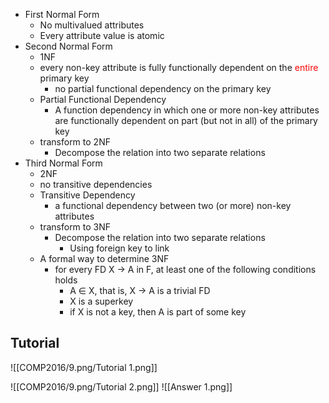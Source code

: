 - First Normal Form
	- No multivalued attributes
	- Every attribute value is atomic
- Second Normal Form
	- 1NF
	- every non-key attribute is fully functionally dependent on the <span style="color: red;">entire</span> primary key
		- no partial functional dependency on the primary key
	- Partial Functional Dependency
		- A function dependency in which one or more non-key attributes are functionally dependent on part (but not in all) of the primary key
	- transform to 2NF
		- Decompose the relation into two separate relations
- Third Normal Form
	- 2NF
	- no transitive dependencies
	- Transitive Dependency
		- a functional dependency between two (or more) non-key attributes
	- transform to 3NF
		- Decompose the relation into two separate relations
			- Using foreign key to link
	- A formal way to determine 3NF
		- for every FD X -> A in F, at least one of the following conditions holds
			- A ∈ X, that is, X -> A is a trivial FD
			- X is a superkey
			- if X is not a key, then A is part of some key

## **Tutorial**
![[COMP2016/9.png/Tutorial 1.png]]

![[COMP2016/9.png/Tutorial 2.png]]
![[Answer 1.png]]